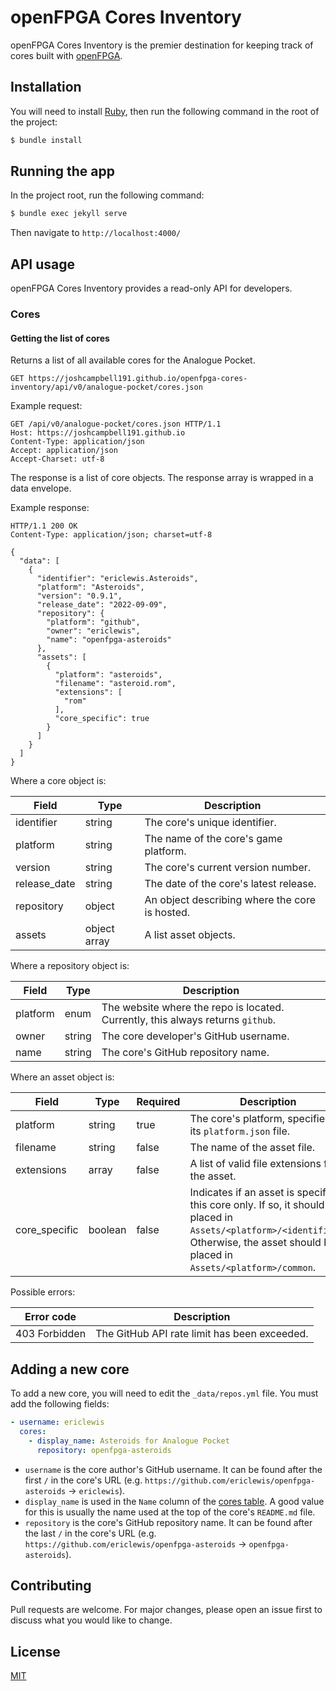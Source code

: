 # openFPGA Cores Inventory
openFPGA Cores Inventory is the premier destination for keeping track of cores built with [openFPGA](https://www.analogue.co/developer).

## Installation
You will need to install [Ruby](https://www.ruby-lang.org/en/documentation/installation/), then run the following command in the root of the project:

```bash
$ bundle install
```

## Running the app
In the project root, run the following command:

```bash
$ bundle exec jekyll serve
```

Then navigate to `http://localhost:4000/`

## API usage
openFPGA Cores Inventory provides a read-only API for developers.

### Cores

#### Getting the list of cores
Returns a list of all available cores for the Analogue Pocket.

```
GET https://joshcampbell191.github.io/openfpga-cores-inventory/api/v0/analogue-pocket/cores.json
```

Example request:

```
GET /api/v0/analogue-pocket/cores.json HTTP/1.1
Host: https://joshcampbell191.github.io
Content-Type: application/json
Accept: application/json
Accept-Charset: utf-8
```

The response is a list of core objects. The response array is wrapped in a data envelope.

Example response:

```
HTTP/1.1 200 OK
Content-Type: application/json; charset=utf-8

{
  "data": [
    {
      "identifier": "ericlewis.Asteroids",
      "platform": "Asteroids",
      "version": "0.9.1",
      "release_date": "2022-09-09",
      "repository": {
        "platform": "github",
        "owner": "ericlewis",
        "name": "openfpga-asteroids"
      },
      "assets": [
        {
          "platform": "asteroids",
          "filename": "asteroid.rom",
          "extensions": [
            "rom"
          ],
          "core_specific": true
        }
      ]
    }
  ]
}
```

Where a core object is:

| Field        | Type         | Description                                    |
| ------------ | ------------ | ---------------------------------------------- |
| identifier   | string       | The core's unique identifier.                  |
| platform     | string       | The name of the core's game platform.          |
| version      | string       | The core's current version number.             |
| release_date | string       | The date of the core's latest release.         |
| repository   | object       | An object describing where the core is hosted. |
| assets       | object array | A list asset objects.                          |

Where a repository object is:

| Field    | Type   | Description                                                                     |
| -------- | ------ | ------------------------------------------------------------------------------- |
| platform | enum   | The website where the repo is located. Currently, this always returns `github`. |
| owner    | string | The core developer's GitHub username.                                           |
| name     | string | The core's GitHub repository name.                                              |

Where an asset object is:

| Field         | Type    | Required | Description                                                                                                                                                                               |
| ------------- | ------- | -------- | ----------------------------------------------------------------------------------------------------------------------------------------------------------------------------------------- |
| platform      | string  | true     | The core's platform, specified by its `platform.json` file.                                                                                                                               |
| filename      | string  | false    | The name of the asset file.                                                                                                                                                               |
| extensions    | array   | false    | A list of valid file extensions for the asset.                                                                                                                                            |
| core_specific | boolean | false    | Indicates if an asset is specific to this core only. If so, it should be placed in `Assets/<platform>/<identifier>`. Otherwise, the asset should be placed in `Assets/<platform>/common`. |

Possible errors:

| Error code    | Description                                  |
| ------------- | -------------------------------------------- |
| 403 Forbidden | The GitHub API rate limit has been exceeded. |

## Adding a new core
To add a new core, you will need to edit the `_data/repos.yml` file. You must add the following fields:

```yaml
- username: ericlewis
  cores:
    - display_name: Asteroids for Analogue Pocket
      repository: openfpga-asteroids
```

- `username` is the core author's GitHub username. It can be found after the first `/` in the core's URL (e.g. `https://github.com/ericlewis/openfpga-asteroids` -> `ericlewis`).
- `display_name` is used in the `Name` column of the [cores table](https://joshcampbell191.github.io/openfpga-cores-inventory/analogue-pocket.html). A good value for this is usually the name used at the top of the core's `README.md` file.
- `repository` is the core's GitHub repository name. It can be found after the last `/` in the core's URL (e.g. `https://github.com/ericlewis/openfpga-asteroids` -> `openfpga-asteroids`).

## Contributing
Pull requests are welcome. For major changes, please open an issue first to discuss what you would like to change.

## License
[MIT](https://choosealicense.com/licenses/mit/)
